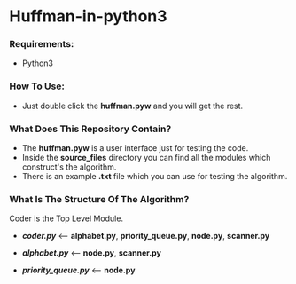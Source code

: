 # Huffman-in-python3

### Requirements:
* Python3

### How To Use:
* Just double click the **huffman.pyw** and you will get the rest.

### What Does This Repository Contain?
* The **huffman.pyw** is a user interface just for testing the code.
* Inside the **source_files** directory you can find all the modules which construct's the algorithm.
* There is an example **.txt** file which you can use for testing the algorithm.


### What Is The Structure Of The Algorithm?
Coder is the Top Level Module.

* ***coder.py*** <-- **alphabet.py**, **priority_queue.py**, **node.py**, **scanner.py**

* ***alphabet.py*** <-- **node.py**, **scanner.py**

* ***priority_queue.py*** <-- **node.py**
